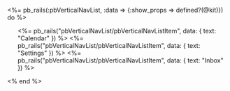 <%= pb_rails(:pbVerticalNavList, :data => {:show_props => defined?(@kit)}) do %>
  <ul>
    <%= pb_rails("pbVerticalNavList/pbVerticalNavListItem", data: { text: "Calendar" }) %>
    <%= pb_rails("pbVerticalNavList/pbVerticalNavListItem", data: { text: "Settings" }) %>
    <%= pb_rails("pbVerticalNavList/pbVerticalNavListItem", data: { text: "Inbox" }) %>
  </ul>
<% end %>

